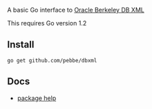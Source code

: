 A basic Go interface to [Oracle Berkeley DB XML](http://www.oracle.com/us/products/database/berkeley-db/xml/index.html)

This requires Go version 1.2

## Install

    go get github.com/pebbe/dbxml

## Docs

 * [package help](http://godoc.org/github.com/pebbe/dbxml)
